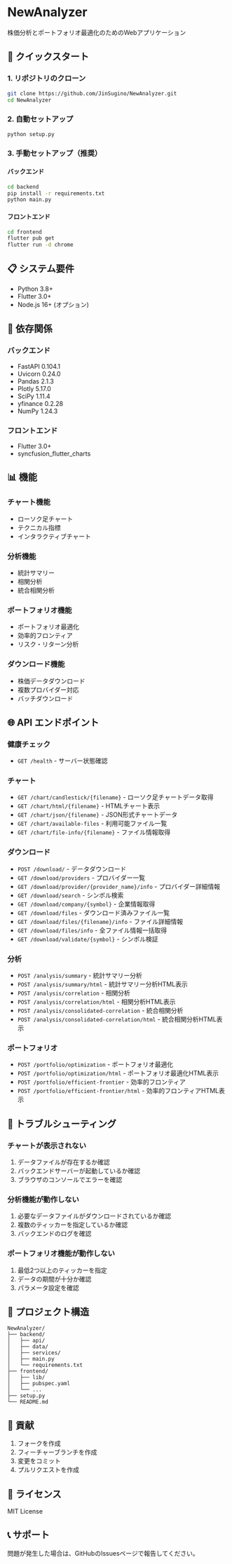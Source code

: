 # NewAnalyzer

株価分析とポートフォリオ最適化のためのWebアプリケーション

## 🚀 クイックスタート

### 1. リポジトリのクローン
```bash
git clone https://github.com/JinSugino/NewAnalyzer.git
cd NewAnalyzer
```

### 2. 自動セットアップ
```bash
python setup.py
```

### 3. 手動セットアップ（推奨）

#### バックエンド
```bash
cd backend
pip install -r requirements.txt
python main.py
```

#### フロントエンド
```bash
cd frontend
flutter pub get
flutter run -d chrome
```

## 📋 システム要件

- Python 3.8+
- Flutter 3.0+
- Node.js 16+ (オプション)

## 🔧 依存関係

### バックエンド
- FastAPI 0.104.1
- Uvicorn 0.24.0
- Pandas 2.1.3
- Plotly 5.17.0
- SciPy 1.11.4
- yfinance 0.2.28
- NumPy 1.24.3

### フロントエンド
- Flutter 3.0+
- syncfusion_flutter_charts

## 📊 機能

### チャート機能
- ローソク足チャート
- テクニカル指標
- インタラクティブチャート

### 分析機能
- 統計サマリー
- 相関分析
- 統合相関分析

### ポートフォリオ機能
- ポートフォリオ最適化
- 効率的フロンティア
- リスク・リターン分析

### ダウンロード機能
- 株価データダウンロード
- 複数プロバイダー対応
- バッチダウンロード

## 🌐 API エンドポイント

### 健康チェック
- `GET /health` - サーバー状態確認

### チャート
- `GET /chart/candlestick/{filename}` - ローソク足チャートデータ取得
- `GET /chart/html/{filename}` - HTMLチャート表示
- `GET /chart/json/{filename}` - JSON形式チャートデータ
- `GET /chart/available-files` - 利用可能ファイル一覧
- `GET /chart/file-info/{filename}` - ファイル情報取得

### ダウンロード
- `POST /download/` - データダウンロード
- `GET /download/providers` - プロバイダー一覧
- `GET /download/provider/{provider_name}/info` - プロバイダー詳細情報
- `GET /download/search` - シンボル検索
- `GET /download/company/{symbol}` - 企業情報取得
- `GET /download/files` - ダウンロード済みファイル一覧
- `GET /download/files/{filename}/info` - ファイル詳細情報
- `GET /download/files/info` - 全ファイル情報一括取得
- `GET /download/validate/{symbol}` - シンボル検証

### 分析
- `POST /analysis/summary` - 統計サマリー分析
- `POST /analysis/summary/html` - 統計サマリー分析HTML表示
- `POST /analysis/correlation` - 相関分析
- `POST /analysis/correlation/html` - 相関分析HTML表示
- `POST /analysis/consolidated-correlation` - 統合相関分析
- `POST /analysis/consolidated-correlation/html` - 統合相関分析HTML表示

### ポートフォリオ
- `POST /portfolio/optimization` - ポートフォリオ最適化
- `POST /portfolio/optimization/html` - ポートフォリオ最適化HTML表示
- `POST /portfolio/efficient-frontier` - 効率的フロンティア
- `POST /portfolio/efficient-frontier/html` - 効率的フロンティアHTML表示

## 🐛 トラブルシューティング

### チャートが表示されない
1. データファイルが存在するか確認
2. バックエンドサーバーが起動しているか確認
3. ブラウザのコンソールでエラーを確認

### 分析機能が動作しない
1. 必要なデータファイルがダウンロードされているか確認
2. 複数のティッカーを指定しているか確認
3. バックエンドのログを確認

### ポートフォリオ機能が動作しない
1. 最低2つ以上のティッカーを指定
2. データの期間が十分か確認
3. パラメータ設定を確認

## 📁 プロジェクト構造

```
NewAnalyzer/
├── backend/
│   ├── api/
│   ├── data/
│   ├── services/
│   ├── main.py
│   └── requirements.txt
├── frontend/
│   ├── lib/
│   ├── pubspec.yaml
│   └── ...
├── setup.py
└── README.md
```

## 🤝 貢献

1. フォークを作成
2. フィーチャーブランチを作成
3. 変更をコミット
4. プルリクエストを作成

## 📄 ライセンス

MIT License

## 📞 サポート

問題が発生した場合は、GitHubのIssuesページで報告してください。
